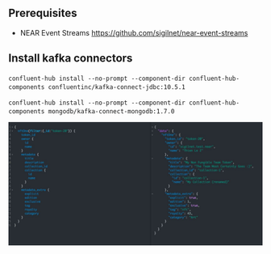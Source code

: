 ## Prerequisites
- NEAR Event Streams <https://github.com/sigilnet/near-event-streams>

## Install kafka connectors

`confluent-hub install --no-prompt --component-dir confluent-hub-components confluentinc/kafka-connect-jdbc:10.5.1`

`confluent-hub install --no-prompt --component-dir confluent-hub-components mongodb/kafka-connect-mongodb:1.7.0`

![Demo](/docs/demo.jpg?raw=true)
